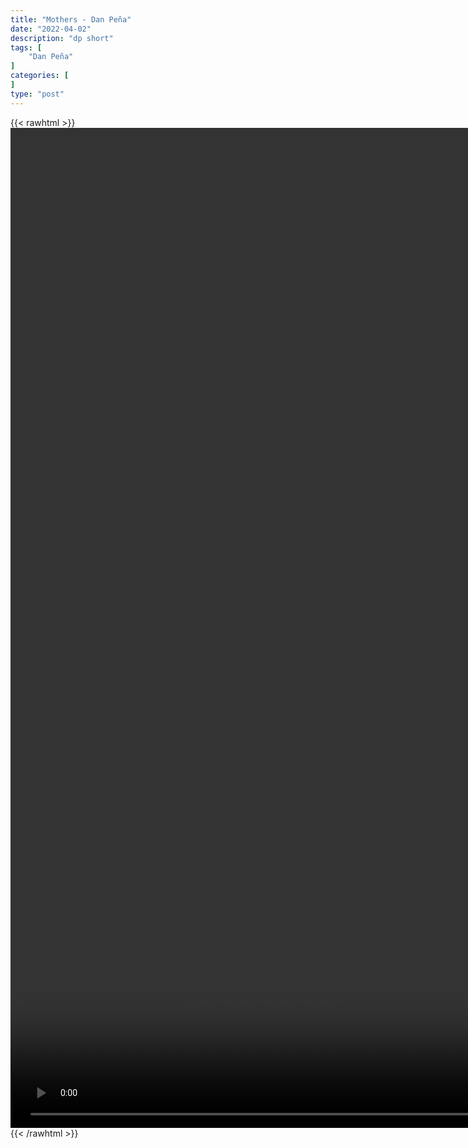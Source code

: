 ```yaml
---
title: "Mothers - Dan Peña"
date: "2022-04-02"
description: "dp short"
tags: [
    "Dan Peña"
]
categories: [
]
type: "post"
---
```

{{< rawhtml >}}
    <video style="height:40vh;width:auto" overflow="hidden" controls>
        <source src="https://clips.dev00ps.com/Dan_Peña/Dan_Peña_%F0%9F%98%82.mp4" type="video/mp4"> 
    </video>
{{< /rawhtml >}}